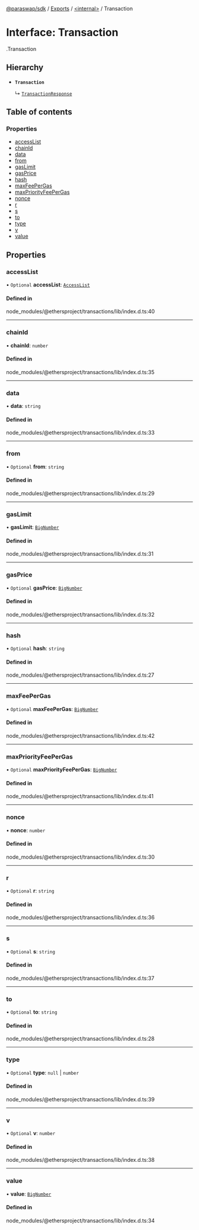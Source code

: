 [@paraswap/sdk](../README.md) / [Exports](../modules.md) / [<internal\>](../modules/internal_.md) / Transaction

# Interface: Transaction

[<internal>](../modules/internal_.md).Transaction

## Hierarchy

- **`Transaction`**

  ↳ [`TransactionResponse`](internal_.TransactionResponse.md)

## Table of contents

### Properties

- [accessList](internal_.Transaction.md#accesslist)
- [chainId](internal_.Transaction.md#chainid)
- [data](internal_.Transaction.md#data)
- [from](internal_.Transaction.md#from)
- [gasLimit](internal_.Transaction.md#gaslimit)
- [gasPrice](internal_.Transaction.md#gasprice)
- [hash](internal_.Transaction.md#hash)
- [maxFeePerGas](internal_.Transaction.md#maxfeepergas)
- [maxPriorityFeePerGas](internal_.Transaction.md#maxpriorityfeepergas)
- [nonce](internal_.Transaction.md#nonce)
- [r](internal_.Transaction.md#r)
- [s](internal_.Transaction.md#s)
- [to](internal_.Transaction.md#to)
- [type](internal_.Transaction.md#type)
- [v](internal_.Transaction.md#v)
- [value](internal_.Transaction.md#value)

## Properties

### accessList

• `Optional` **accessList**: [`AccessList`](../modules/internal_.md#accesslist)

#### Defined in

node_modules/@ethersproject/transactions/lib/index.d.ts:40

___

### chainId

• **chainId**: `number`

#### Defined in

node_modules/@ethersproject/transactions/lib/index.d.ts:35

___

### data

• **data**: `string`

#### Defined in

node_modules/@ethersproject/transactions/lib/index.d.ts:33

___

### from

• `Optional` **from**: `string`

#### Defined in

node_modules/@ethersproject/transactions/lib/index.d.ts:29

___

### gasLimit

• **gasLimit**: [`BigNumber`](../classes/internal_.BigNumber-1.md)

#### Defined in

node_modules/@ethersproject/transactions/lib/index.d.ts:31

___

### gasPrice

• `Optional` **gasPrice**: [`BigNumber`](../classes/internal_.BigNumber-1.md)

#### Defined in

node_modules/@ethersproject/transactions/lib/index.d.ts:32

___

### hash

• `Optional` **hash**: `string`

#### Defined in

node_modules/@ethersproject/transactions/lib/index.d.ts:27

___

### maxFeePerGas

• `Optional` **maxFeePerGas**: [`BigNumber`](../classes/internal_.BigNumber-1.md)

#### Defined in

node_modules/@ethersproject/transactions/lib/index.d.ts:42

___

### maxPriorityFeePerGas

• `Optional` **maxPriorityFeePerGas**: [`BigNumber`](../classes/internal_.BigNumber-1.md)

#### Defined in

node_modules/@ethersproject/transactions/lib/index.d.ts:41

___

### nonce

• **nonce**: `number`

#### Defined in

node_modules/@ethersproject/transactions/lib/index.d.ts:30

___

### r

• `Optional` **r**: `string`

#### Defined in

node_modules/@ethersproject/transactions/lib/index.d.ts:36

___

### s

• `Optional` **s**: `string`

#### Defined in

node_modules/@ethersproject/transactions/lib/index.d.ts:37

___

### to

• `Optional` **to**: `string`

#### Defined in

node_modules/@ethersproject/transactions/lib/index.d.ts:28

___

### type

• `Optional` **type**: ``null`` \| `number`

#### Defined in

node_modules/@ethersproject/transactions/lib/index.d.ts:39

___

### v

• `Optional` **v**: `number`

#### Defined in

node_modules/@ethersproject/transactions/lib/index.d.ts:38

___

### value

• **value**: [`BigNumber`](../classes/internal_.BigNumber-1.md)

#### Defined in

node_modules/@ethersproject/transactions/lib/index.d.ts:34
